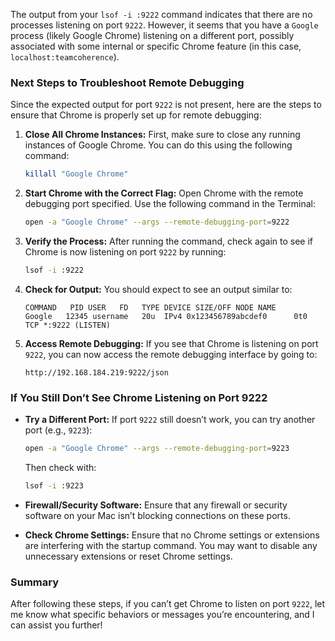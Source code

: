 The output from your `lsof -i :9222` command indicates that there are no processes listening on port `9222`. However, it seems that you have a `Google` process (likely Google Chrome) listening on a different port, possibly associated with some internal or specific Chrome feature (in this case, `localhost:teamcoherence`).

### Next Steps to Troubleshoot Remote Debugging

Since the expected output for port `9222` is not present, here are the steps to ensure that Chrome is properly set up for remote debugging:

1. **Close All Chrome Instances:**
   First, make sure to close any running instances of Google Chrome. You can do this using the following command:
   ```bash
   killall "Google Chrome"
   ```

2. **Start Chrome with the Correct Flag:**
   Open Chrome with the remote debugging port specified. Use the following command in the Terminal:

   ```bash
   open -a "Google Chrome" --args --remote-debugging-port=9222
   ```

3. **Verify the Process:**
   After running the command, check again to see if Chrome is now listening on port `9222` by running:
   ```bash
   lsof -i :9222
   ```

4. **Check for Output:**
   You should expect to see an output similar to:
   ```
   COMMAND   PID USER   FD   TYPE DEVICE SIZE/OFF NODE NAME
   Google   12345 username   20u  IPv4 0x123456789abcdef0      0t0  TCP *:9222 (LISTEN)
   ```

5. **Access Remote Debugging:**
   If you see that Chrome is listening on port `9222`, you can now access the remote debugging interface by going to:
   ```
   http://192.168.184.219:9222/json
   ```

### If You Still Don’t See Chrome Listening on Port 9222

- **Try a Different Port:**
  If port `9222` still doesn’t work, you can try another port (e.g., `9223`):
  ```bash
  open -a "Google Chrome" --args --remote-debugging-port=9223
  ```
  Then check with:
  ```bash
  lsof -i :9223
  ```

- **Firewall/Security Software:**
  Ensure that any firewall or security software on your Mac isn’t blocking connections on these ports.

- **Check Chrome Settings:**
  Ensure that no Chrome settings or extensions are interfering with the startup command. You may want to disable any unnecessary extensions or reset Chrome settings.

### Summary

After following these steps, if you can’t get Chrome to listen on port `9222`, let me know what specific behaviors or messages you’re encountering, and I can assist you further!
